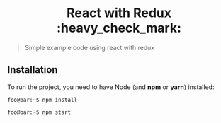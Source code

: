 <h1 align="center">React with Redux :heavy_check_mark:</h1>

> Simple example code using react with redux

## Installation

To run the project, you need to have Node (and **npm** or **yarn**) installed:

```console
foo@bar:~$ npm install
```

```console
foo@bar:~$ npm start
```
